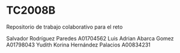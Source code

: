 # TC2008B
Repositorio de trabajo colaborativo para el reto

Salvador Rodríguez Paredes A01704562
Luis Adrian Abarca Gomez A01798043
Yudith Korina Hernández Palacios A00834231
